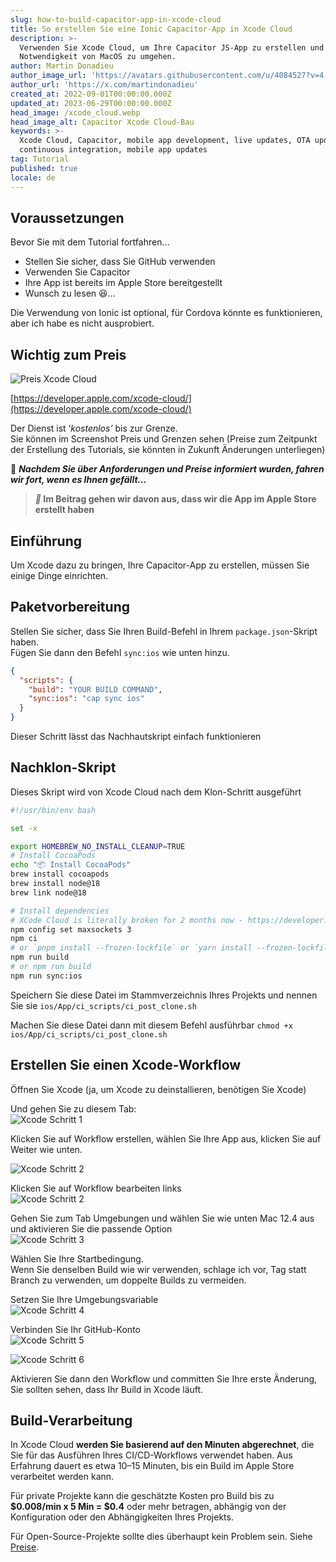 ```yaml
---
slug: how-to-build-capacitor-app-in-xcode-cloud
title: So erstellen Sie eine Ionic Capacitor-App in Xcode Cloud
description: >-
  Verwenden Sie Xcode Cloud, um Ihre Capacitor JS-App zu erstellen und die
  Notwendigkeit von MacOS zu umgehen.
author: Martin Donadieu
author_image_url: 'https://avatars.githubusercontent.com/u/4084527?v=4'
author_url: 'https://x.com/martindonadieu'
created_at: 2022-09-01T00:00:00.000Z
updated_at: 2023-06-29T00:00:00.000Z
head_image: /xcode_cloud.webp
head_image_alt: Capacitor Xcode Cloud-Bau
keywords: >-
  Xcode Cloud, Capacitor, mobile app development, live updates, OTA updates,
  continuous integration, mobile app updates
tag: Tutorial
published: true
locale: de
---
```

## Voraussetzungen

Bevor Sie mit dem Tutorial fortfahren…

-   Stellen Sie sicher, dass Sie GitHub verwenden
-   Verwenden Sie Capacitor
-   Ihre App ist bereits im Apple Store bereitgestellt
-   Wunsch zu lesen 😆…

Die Verwendung von Ionic ist optional, für Cordova könnte es funktionieren, aber ich habe es nicht ausprobiert.

## Wichtig zum Preis

![Preis Xcode Cloud](/xcode_cloud_price.webp)

[https://developer.apple.com/xcode-cloud/](https://developer.apple.com/xcode-cloud/)

Der Dienst ist ‘_kostenlos’_ bis zur Grenze.  
Sie können im Screenshot Preis und Grenzen sehen (Preise zum Zeitpunkt der Erstellung des Tutorials, sie könnten in Zukunft Änderungen unterliegen)

🔴 **_Nachdem Sie über Anforderungen und Preise informiert wurden, fahren wir fort, wenn es Ihnen gefällt..._**

> **_📣_ Im Beitrag gehen wir davon aus, dass wir die App im Apple Store erstellt haben**

## Einführung

Um Xcode dazu zu bringen, Ihre Capacitor-App zu erstellen, müssen Sie einige Dinge einrichten.

## Paketvorbereitung

Stellen Sie sicher, dass Sie Ihren Build-Befehl in Ihrem `package.json`-Skript haben.  
Fügen Sie dann den Befehl `sync:ios` wie unten hinzu.

```json
{
  "scripts": {
    "build": "YOUR BUILD COMMAND",
    "sync:ios": "cap sync ios"
  }
}
```  
Dieser Schritt lässt das Nachhautskript einfach funktionieren

## Nachklon-Skript  
Dieses Skript wird von Xcode Cloud nach dem Klon-Schritt ausgeführt

```bash
#!/usr/bin/env bash

set -x

export HOMEBREW_NO_INSTALL_CLEANUP=TRUE
# Install CocoaPods
echo "📦 Install CocoaPods"
brew install cocoapods
brew install node@18
brew link node@18

# Install dependencies
# XCode Cloud is literally broken for 2 months now - https://developer.apple.com/forums/thread/738136?answerId=774510022#774510022
npm config set maxsockets 3
npm ci
# or `pnpm install --frozen-lockfile` or `yarn install --frozen-lockfile` or bun install
npm run build 
# or npm run build
npm run sync:ios
```

Speichern Sie diese Datei im Stammverzeichnis Ihres Projekts und nennen Sie sie `ios/App/ci_scripts/ci_post_clone.sh`

Machen Sie diese Datei dann mit diesem Befehl ausführbar `chmod +x ios/App/ci_scripts/ci_post_clone.sh`

## Erstellen Sie einen Xcode-Workflow

Öffnen Sie Xcode (ja, um Xcode zu deinstallieren, benötigen Sie Xcode)

Und gehen Sie zu diesem Tab:  
![Xcode Schritt 1](/xcode_step_1.webp)

Klicken Sie auf Workflow erstellen, wählen Sie Ihre App aus, klicken Sie auf Weiter wie unten.

![Xcode Schritt 2](/xcode_step_2.webp)

Klicken Sie auf Workflow bearbeiten links  
![Xcode Schritt 2](/xcode_step_3.webp)

Gehen Sie zum Tab Umgebungen und wählen Sie wie unten Mac 12.4 aus und aktivieren Sie die passende Option  
![Xcode Schritt 3](/xcode_step_3.webp)

Wählen Sie Ihre Startbedingung.  
Wenn Sie denselben Build wie wir verwenden, schlage ich vor, Tag statt Branch zu verwenden, um doppelte Builds zu vermeiden.

Setzen Sie Ihre Umgebungsvariable  
![Xcode Schritt 4](/xcode_step_4.webp)

Verbinden Sie Ihr GitHub-Konto  
![Xcode Schritt 5](/xcode_step_5.webp)

![Xcode Schritt 6](/xcode_step_6.webp)

Aktivieren Sie dann den Workflow und committen Sie Ihre erste Änderung, Sie sollten sehen, dass Ihr Build in Xcode läuft.

## **Build-Verarbeitung**

In Xcode Cloud **werden Sie basierend auf den Minuten abgerechnet**, die Sie für das Ausführen Ihres CI/CD-Workflows verwendet haben. Aus Erfahrung dauert es etwa 10–15 Minuten, bis ein Build im Apple Store verarbeitet werden kann.

Für private Projekte kann die geschätzte Kosten pro Build bis zu **$0.008/min x 5 Min = $0.4** oder mehr betragen, abhängig von der Konfiguration oder den Abhängigkeiten Ihres Projekts.

Für Open-Source-Projekte sollte dies überhaupt kein Problem sein. Siehe [Preise](https://github.com/pricing/).

